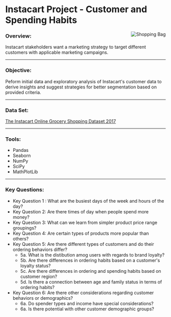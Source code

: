 # Instacart Project - Customer and Spending Habits
<img align="right" src="https://user-images.githubusercontent.com/98825216/157283444-44f73149-7984-407f-83e7-4fc6a0cbd50f.jpg" alt="Shopping Bag">

### Overview:
Instacart stakeholders want a marketing strategy to target different customers with applicable marketing campaigns.
___

### Objective:
Peform initial data and exploratory analysis of Instacart's customer data to derive insights and suggest strategies for better segmentation based on provided criteria.
____
### Data Set:
[The Instacart Online Grocery Shopping Dataset 2017](https://www.instacart.com/datasets/grocery-shopping-2017)
____
### Tools:
* Pandas
* Seaborn 
* NumPy
* SciPy
* MathPlotLib
________________________________

### Key Questions:
* Key Question 1 : What are the busiest days of the week and hours of the day?
* Key Question 2: Are there times of day when people spend more money?
* Key Question 3: What can we learn from simpler product price range groupings?
* Key Question 4: Are certain types of products more popular than others?
* Key Question 5: Are there different types of customers and do their ordering behaviors differ?
  * 5a. What is the distibution amog users with regards to brand loyalty?
  * 5b. Are there differences in ordering habits based on a customer's loyalty status?
  * 5c. Are there differences in ordering and spending habits based on customer region?
  * 5d. Is there a connection between age and family status in terms of ordering habits?
* Key Question 6: Are there other considerations regarding customer behaviors or demographics?
  * 6a. Do spender types and income have special considerations?
  * 6a. Is there potential with other customer demographic groups?
